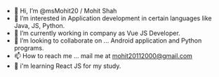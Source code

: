 - 👋 Hi, I’m @msMohit20 / Mohit Shah
- 👀 I’m interested in Application development in certain languages like Java, JS, Python.
- 🌱 I’m currently working in company as Vue JS Developer.
- 💞️ I’m looking to collaborate on ... Android application and Python programs.
- 📫 How to reach me ... mail me at mohit20112000@gmail.com
- 📒 i'm learning React JS for my study.

